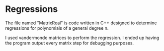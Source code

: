 # Regressions

The file named "MatrixReal" is code written in C++ designed to determine regressions for polynomials of a general degree n.

I used vandermonde matrices to perform the regression. I ended up having the program output every matrix step for debugging purposes.
